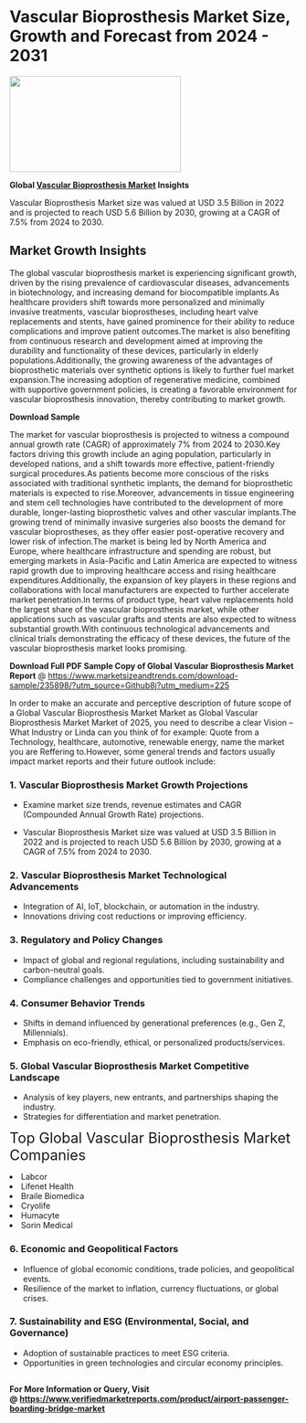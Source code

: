 <H1>Vascular Bioprosthesis Market Size, Growth and Forecast from 2024 - 2031</H1><img class="aligncenter size-medium wp-image-584254" src="https://thirdeyenews.in/wp-content/uploads/2024/09/Global-Market-Research-300x168.jpeg" alt="" width="300" height="168" /><p><strong>Global&nbsp;<a href="https://www.marketsizeandtrends.com/download-sample/235898/?utm_source=Github8j?utm_medium=225">Vascular Bioprosthesis Market</a> Insights</strong></p><p>Vascular Bioprosthesis Market size was valued at USD 3.5 Billion in 2022 and is projected to reach USD 5.6 Billion by 2030, growing at a CAGR of 7.5% from 2024 to 2030.</p><p><h2>Market Growth Insights</h2> <p>The global vascular bioprosthesis market is experiencing significant growth, driven by the rising prevalence of cardiovascular diseases, advancements in biotechnology, and increasing demand for biocompatible implants.As healthcare providers shift towards more personalized and minimally invasive treatments, vascular bioprostheses, including heart valve replacements and stents, have gained prominence for their ability to reduce complications and improve patient outcomes.The market is also benefiting from continuous research and development aimed at improving the durability and functionality of these devices, particularly in elderly populations.Additionally, the growing awareness of the advantages of bioprosthetic materials over synthetic options is likely to further fuel market expansion.The increasing adoption of regenerative medicine, combined with supportive government policies, is creating a favorable environment for vascular bioprosthesis innovation, thereby contributing to market growth.</p> <p><strong>Download Sample</strong></p> <p>The market for vascular bioprosthesis is projected to witness a compound annual growth rate (CAGR) of approximately 7% from 2024 to 2030.Key factors driving this growth include an aging population, particularly in developed nations, and a shift towards more effective, patient-friendly surgical procedures.As patients become more conscious of the risks associated with traditional synthetic implants, the demand for bioprosthetic materials is expected to rise.Moreover, advancements in tissue engineering and stem cell technologies have contributed to the development of more durable, longer-lasting bioprosthetic valves and other vascular implants.The growing trend of minimally invasive surgeries also boosts the demand for vascular bioprostheses, as they offer easier post-operative recovery and lower risk of infection.The market is being led by North America and Europe, where healthcare infrastructure and spending are robust, but emerging markets in Asia-Pacific and Latin America are expected to witness rapid growth due to improving healthcare access and rising healthcare expenditures.Additionally, the expansion of key players in these regions and collaborations with local manufacturers are expected to further accelerate market penetration.In terms of product type, heart valve replacements hold the largest share of the vascular bioprosthesis market, while other applications such as vascular grafts and stents are also expected to witness substantial growth.With continuous technological advancements and clinical trials demonstrating the efficacy of these devices, the future of the vascular bioprosthesis market looks promising.</p> <p><span class=""><strong>Download Full PDF Sample Copy of Global Vascular Bioprosthesis Market Report</strong> @ <a href="https://www.marketsizeandtrends.com/download-sample/235898/?utm_source=Github8j?utm_medium=225" target="_blank">https://www.marketsizeandtrends.com/download-sample/235898/?utm_source=Github8j?utm_medium=225</a></span></p><p>In order to make an accurate and perceptive description of future scope of a Global&nbsp;Vascular Bioprosthesis Market Market as Global&nbsp;Vascular Bioprosthesis Market Market of 2025, you need to describe a clear Vision &ndash; What Industry or Linda can you think of for example: Quote from a Technology, healthcare, automotive, renewable energy, name the market you are Reffering to.However, some general trends and factors usually impact market reports and their future outlook include:</p><h3>1.&nbsp;<strong>Vascular Bioprosthesis Market Growth Projections</strong></h3><ul><li>Examine market size trends, revenue estimates and CAGR (Compounded Annual Growth Rate) projections.</li><li><p>Vascular Bioprosthesis Market size was valued at USD 3.5 Billion in 2022 and is projected to reach USD 5.6 Billion by 2030, growing at a CAGR of 7.5% from 2024 to 2030.</p></li></ul><h3>2.&nbsp;<strong>Vascular Bioprosthesis Market Technological Advancements</strong></h3><ul><li>Integration of AI, IoT, blockchain, or automation in the industry.</li><li>Innovations driving cost reductions or improving efficiency.</li></ul><h3>3.&nbsp;<strong>Regulatory and Policy Changes</strong></h3><ul><li>Impact of global and regional regulations, including sustainability and carbon-neutral goals.</li><li>Compliance challenges and opportunities tied to government initiatives.</li></ul><h3>4.&nbsp;<strong>Consumer Behavior Trends</strong></h3><ul><li>Shifts in demand influenced by generational preferences (e.g., Gen Z, Millennials).</li><li>Emphasis on eco-friendly, ethical, or personalized products/services.</li></ul><h3>5.&nbsp;<strong>Global Vascular Bioprosthesis Market Competitive Landscape</strong></h3><ul><li>Analysis of key players, new entrants, and partnerships shaping the industry.</li><li>Strategies for differentiation and market penetration.</li></ul><p data-pm-slice="1 1 []"><span style="color: inherit; font-family: inherit; font-size: 25px;">Top Global Vascular Bioprosthesis Market Companies</span></p><div class="" data-test-id=""><p><li>Labcor</li><li> Lifenet Health</li><li> Braile Biomedica</li><li> Cryolife</li><li> Humacyte</li><li> Sorin Medical</li></p></div><h3>6.&nbsp;<strong>Economic and Geopolitical Factors</strong></h3><ul><li>Influence of global economic conditions, trade policies, and geopolitical events.</li><li>Resilience of the market to inflation, currency fluctuations, or global crises.</li></ul><h3>7.&nbsp;<strong>Sustainability and ESG (Environmental, Social, and Governance)</strong></h3><ul><li>Adoption of sustainable practices to meet ESG criteria.</li><li>Opportunities in green technologies and circular economy principles.</li></ul><h2><strong style="font-size: 14px;">For More Information or Query, Visit @&nbsp;</strong><a style="background-color: #ffffff; font-size: 14px;" href="https://www.marketsizeandtrends.com/report/vascular-bioprosthesis-market/" target="_blank">https://www.verifiedmarketreports.com/product/airport-passenger-boarding-bridge-market</a></h2>
